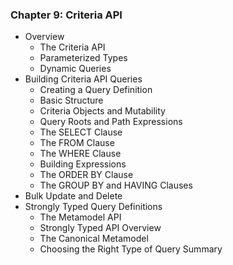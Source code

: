 ### Chapter 9: Criteria API

* Overview
   * The Criteria API
   * Parameterized Types
   * Dynamic Queries
* Building Criteria API Queries
   * Creating a Query Definition
   * Basic Structure
   * Criteria Objects and Mutability
   * Query Roots and Path Expressions
   * The SELECT Clause
   * The FROM Clause
   * The WHERE Clause
   * Building Expressions
   * The ORDER BY Clause
   * The GROUP BY and HAVING Clauses
* Bulk Update and Delete
* Strongly Typed Query Definitions
   * The Metamodel API
   * Strongly Typed API Overview
   * The Canonical Metamodel
   * Choosing the Right Type of Query
Summary
